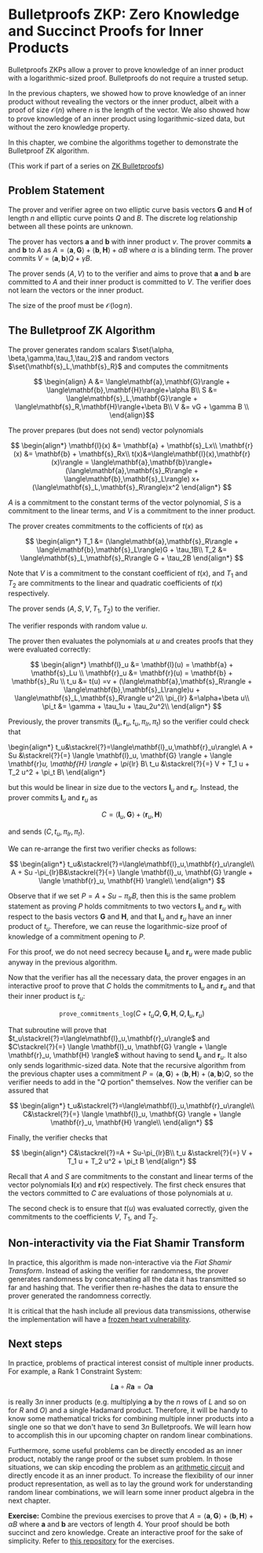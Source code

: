 # Bulletproofs ZKP: Zero Knowledge and Succinct Proofs for Inner Products

Bulletproofs ZKPs allow a prover to prove knowledge of an inner product with a logarithmic-sized proof. Bulletproofs do not require a trusted setup.

In the previous chapters, we showed how to prove knowledge of an inner product without revealing the vectors or the inner product, albeit with a proof of size $\mathcal{O}(n)$ where $n$ is the length of the vector. We also showed how to prove knowledge of an inner product using logarithmic-sized data, but without the zero knowledge property.

In this chapter, we combine the algorithms together to demonstrate the Bulletproof ZK algorithm.

(This work if part of a series on [ZK Bulletproofs](https://www.rareskills.io/post/bulletproofs-zk))

## Problem Statement
The prover and verifier agree on two elliptic curve basis vectors $\mathbf{G}$ and $\mathbf{H}$ of length $n$ and elliptic curve points $Q$ and $B$. The discrete log relationship between all these points are unknown.

The prover has vectors $\mathbf{a}$ and $\mathbf{b}$ with inner product $v$. The prover commits $\mathbf{a}$ and $\mathbf{b}$ to $A$ as $A =\langle\mathbf{a},\mathbf{G}\rangle + \langle\mathbf{b},\mathbf{H}\rangle + \alpha B$ where $\alpha$ is a blinding term. The prover commits $V = \langle\mathbf{a},\mathbf{b}\rangle Q + \gamma B$.

The prover sends $(A, V)$ to to the verifier and aims to prove that $\mathbf{a}$ and $\mathbf{b}$ are committed to $A$ and their inner product is committed to $V$. The verifier does not learn the vectors or the inner product.

The size of the proof must be $\mathcal{O}(\log n)$.

## The Bulletproof ZK Algorithm

The prover generates random scalars $\set{\alpha, \beta,\gamma,\tau_1,\tau_2}$ and random vectors $\set{\mathbf{s}_L,\mathbf{s}_R}$ and computes the commitments

$$
\begin{align}
A &= \langle\mathbf{a},\mathbf{G}\rangle + \langle\mathbf{b},\mathbf{H}\rangle+\alpha B\\
S &= \langle\mathbf{s}_L,\mathbf{G}\rangle + \langle\mathbf{s}_R,\mathbf{H}\rangle+\beta B\\
V &= vG + \gamma B \\
\end{align}$$

The prover prepares (but does not send) vector polynomials

$$
\begin{align*}
\mathbf{l}(x) &= \mathbf{a} + \mathbf{s}_Lx\\
\mathbf{r}(x) &= \mathbf{b} + \mathbf{s}_Rx\\
t(x)&=\langle\mathbf{l}(x),\mathbf{r}(x)\rangle = \langle\mathbf{a},\mathbf{b}\rangle+(\langle\mathbf{a},\mathbf{s}_R\rangle + \langle\mathbf{b},\mathbf{s}_L\rangle) x+(\langle\mathbf{s}_L,\mathbf{s}_R\rangle)x^2
\end{align*}
$$

$A$ is a commitment to the constant terms of the vector polynomial, $S$ is a commitment to the linear terms, and $V$ is a commitment to the inner product.

The prover creates commitments to the cofficients of $t(x)$ as

$$
\begin{align*}
T_1 &= (\langle\mathbf{a},\mathbf{s}_R\rangle + \langle\mathbf{b},\mathbf{s}_L\rangle)G + \tau_1B\\
T_2 &= \langle\mathbf{s}_L,\mathbf{s}_R\rangle G + \tau_2B
\end{align*}
$$

Note that $V$ is a commitment to the constant coefficient of $t(x)$, and $T_1$ and $T_2$ are commitments to the linear and quadratic coefficients of $t(x)$ respectively.

The prover sends $(A, S, V, T_1, T_2)$ to the verifier.

The verifier responds with random value $u$.

The prover then evaluates the polynomials at $u$ and creates proofs that they were evaluated correctly:

$$
\begin{align*}
\mathbf{l}_u &= \mathbf{l}(u) = \mathbf{a} + \mathbf{s}_Lu \\
\mathbf{r}_u &= \mathbf{r}(u) = \mathbf{b} + \mathbf{s}_Ru \\
t_u &= t(u) =v + (\langle\mathbf{a},\mathbf{s}_R\rangle + \langle\mathbf{b},\mathbf{s}_L\rangle)u + \langle\mathbf{s}_L,\mathbf{s}_R\rangle u^2\\
\pi_{lr} &=\alpha+\beta u\\
\pi_t &= \gamma + \tau_1u + \tau_2u^2\\
\end{align*}
$$

Previously, the prover transmits $(\mathbf{l}_u, \mathbf{r}_u, t_u, \pi_{lr}, \pi_t)$ so the verifier could check that 

\begin{align*}
t_u&\stackrel{?}=\langle\mathbf{l}_u,\mathbf{r}_u\rangle\\
A + Su &\stackrel{?}{=} \langle \mathbf{l}_u, \mathbf{G} \rangle + \langle \mathbf{r}_u, \mathbf{H} \rangle + \pi_{lr} B\\
t_u &\stackrel{?}{=} V + T_1 u + T_2 u^2 + \pi_t B\\
\end{align*}

but this would be linear in size due to the vectors $\mathbf{l}_u$ and $\mathbf{r}_u$. Instead, the prover commits $\mathbf{l}_u$ and $\mathbf{r}_u$ as

$$C=\langle\mathbf{l}_u,\mathbf{G}\rangle+\langle\mathbf{r}_u,\mathbf{H}\rangle$$

and sends $(C, t_u, \pi_{lr}, \pi_t)$.

We can re-arrange the first two verifier checks as follows:

$$
\begin{align*}
t_u&\stackrel{?}=\langle\mathbf{l}_u,\mathbf{r}_u\rangle\\
A + Su -\pi_{lr}B&\stackrel{?}{=} \langle \mathbf{l}_u, \mathbf{G} \rangle + \langle \mathbf{r}_u, \mathbf{H} \rangle\\
\end{align*}
$$

Observe that if we set $P = A + Su -\pi_{lr}B$, then this is the same problem statement as proving $P$ holds commitments to two vectors $\mathbf{l}_u$ and $\mathbf{r}_u$ with respect to the basis vectors $\mathbf{G}$ and $\mathbf{H}$, and that $\mathbf{l}_u$ and $\mathbf{r}_u$ have an inner product of $t_u$. Therefore, we can reuse the logarithmic-size proof of knowledge of a commitment opening to $P$.

For this proof, we do not need secrecy because $\mathbf{l}_u$ and $\mathbf{r}_u$ were made public anyway in the previous algorithm.

Now that the verifier has all the necessary data, the prover engages in an interactive proof to prove that $C$ holds the commitments to $\mathbf{l}_u$ and $\mathbf{r}_u$ and that their inner product is $t_u$:

$$\texttt{prove_commitments_log}(C + t_uQ, \mathbf{G}, \mathbf{H}, Q, \mathbf{l}_u, \mathbf{r}_u)$$

That subroutine will prove that $t_u\stackrel{?}=\langle\mathbf{l}_u,\mathbf{r}_u\rangle$ and $C\stackrel{?}{=} \langle \mathbf{l}_u, \mathbf{G} \rangle + \langle \mathbf{r}_u, \mathbf{H} \rangle$ without having to send $\mathbf{l}_u$ and $\mathbf{r}_u$. It also only sends logarithmic-sized data. Note that the recursive algorithm from the previous chapter uses a commitment $P = \langle \mathbf{a}, \mathbf{G} \rangle + \langle \mathbf{b}, \mathbf{H} \rangle + \langle\mathbf{a},\mathbf{b}\rangle Q$, so the verifier needs to add in the "$Q$ portion" themselves. Now the verifier can be assured that

$$
\begin{align*}
t_u&\stackrel{?}=\langle\mathbf{l}_u,\mathbf{r}_u\rangle\\
C&\stackrel{?}{=} \langle \mathbf{l}_u, \mathbf{G} \rangle + \langle \mathbf{r}_u, \mathbf{H} \rangle\\
\end{align*}
$$

Finally, the verifier checks that

$$
\begin{align*}
C&\stackrel{?}=A + Su-\pi_{lr}B\\
t_u &\stackrel{?}{=} V + T_1 u + T_2 u^2 + \pi_t B
\end{align*}
$$

Recall that $A$ and $S$ are commitments to the constant and linear terms of the vector polynomials $\mathbf{l}(x)$ and $\mathbf{r}(x)$ respectively. The first check ensures that the vectors committed to $C$ are evaluations of those polynomials at $u$.

The second check is to ensure that $t(u)$ was evaluated correctly, given the commitments to the coefficients $V$, $T_1$, and $T_2$.

## Non-interactivity via the Fiat Shamir Transform
In practice, this algorithm is made non-interactive via the *Fiat Shamir Transform*. Instead of asking the verifier for randomness, the prover generates randomness by concatenating all the data it has transmitted so far and hashing that. The verifier then re-hashes the data to ensure the prover generated the randomness correctly.

It is critical that the hash include all previous data transmissions, otherwise the implementation will have a [frozen heart vulnerability](https://blog.trailofbits.com/2022/04/15/the-frozen-heart-vulnerability-in-bulletproofs/).

## Next steps
In practice, problems of practical interest consist of multiple inner products. For example, a Rank 1 Constraint System:

$$L\mathbf{a}\circ R\mathbf{a} = O\mathbf{a}$$

is really $3n$ inner products (e.g. multiplying $\mathbf{a}$ by the $n$ rows of $L$ and so on for $R$ and $O$) and a single Hadamard product. Therefore, it will be handy to know some mathematical tricks for combining multiple inner products into a single one so that we don't have to send $3n$ Bulletproofs. We will learn how to accomplish this in our upcoming chapter on random linear combinations.

Furthermore, some useful problems can be directly encoded as an inner product, notably the range proof or the subset sum problem. In those situations, we can skip encoding the problem as an [arithmetic circuit](https://www.rareskills.io/post/arithmetic-circuit) and directly encode it as an inner product. To increase the flexibility of our inner product representation, as well as to lay the ground work for understanding random linear combinations, we will learn some inner product algebra in the next chapter.

**Exercise:** Combine the previous exercises to prove that $A =\langle\mathbf{a},\mathbf{G}\rangle + \langle\mathbf{b},\mathbf{H}\rangle + \alpha B$ where $\mathbf{a}$ and $\mathbf{b}$ are vectors of length 4. Your proof should be both succinct and zero knowledge. Create an interactive proof for the sake of simplicity. Refer to [this repository](https://github.com/RareSkills/ZK-bulletproofs) for the exercises.
